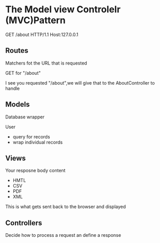# The Model view Controlelr (MVC)Pattern

GET /about HTTP/1.1
Host:127.0.0.1

## Routes

Matchers fot the URL that is requested

GET for "/about"

I see you requested "/about",we will give that to the AboutController to handle

## Models
Database wrapper

User
* query for records
* wrap individual records

## Views
Your resposne body content
* HMTL
* CSV
* PDF
* XML

This is what gets sent back to the browser and displayed

## Controllers

Decide how to process a request an define a response
